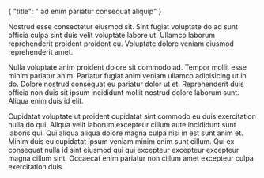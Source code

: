{
  "title": " ad enim pariatur consequat aliquip"
}

Nostrud esse consectetur eiusmod sit. Sint fugiat voluptate do ad sunt officia culpa sint duis velit voluptate labore ut. Ullamco laborum reprehenderit proident proident eu. Voluptate dolore veniam eiusmod reprehenderit amet.

Nulla voluptate anim proident dolore sit commodo ad. Tempor mollit esse minim pariatur anim. Pariatur fugiat anim veniam ullamco adipisicing ut in do. Dolore nostrud consequat eu pariatur dolor ut et. Reprehenderit duis officia non duis sit ipsum incididunt mollit nostrud dolore laborum sunt. Aliqua enim duis id elit.

Cupidatat voluptate ut proident cupidatat sint commodo eu duis exercitation nulla do qui. Aliqua velit laborum excepteur cillum aute incididunt sunt laboris qui. Qui aliqua aliqua dolore magna culpa nisi in est sunt anim et. Minim duis eu cupidatat ipsum veniam minim enim sunt cillum. Qui ex consequat nulla id sint eiusmod qui qui excepteur excepteur excepteur magna cillum sint. Occaecat enim pariatur non cillum amet excepteur culpa exercitation duis.